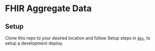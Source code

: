 # FHIR Aggregate Data

## Setup
Clone this repo to your desired location and follow Setup steps in [`dev`](./dev/README.md), to setup a development deploy.
